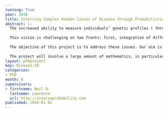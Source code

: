 ```yaml
---
running: True
year: 2010
title: Inferring Complex Hidden Causes of Disease through Probabilistic Models
abstract: |-
  The increased ability to measure individuals’ genetic profiles ( through single nucleotide polymorphisms), combined with the ability to characterize a disease activity through gene expression, and other biomarkers, should reveal more realistically complex webs of causal factors for disease. Understanding these causal factors would enable personalised interventions targeted to an individual’s genetic, environmental (including concurrent treatments) and treatment preference profile.
  
  This vision is challenging on two fronts: first, integration of different sources of (genomic) biological data is not straightforward; second, environments are not artificially controlled. In practice, disease occurrence and progression is often triggered by a combination of genetic and environmental factors. Environmental factors need to be assimilated with the genetic background (through the genomic data) and placed in a unified modelling framework to characterize the disease.
  
  The objective of this project is to address these issues. Our aim is to perform statistical inference from these models to enable us to resolve the determinants of a given disease and its responses to treatments. The research will involve amalgamation of several different research areas, covering health, biology, computational and statistical inference.
  
  The project will involve a large amount of mathematics, in particular probability theory and advanced linear algebra.
layout: phdproject
key: Disease:10
categories:
- PhD
month: 0
supervisors:
- firstname: Neil D.
  lastname: Lawrence
  url: http://inverseprobability.com
published: 2010-01-01
---
```

